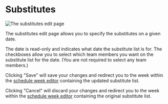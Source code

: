 # Substitutes

![The substitutes edit page](./images/substitutes.png)

The substitutes edit page allows you to specify the substitutes on a given date.

The date is read-only and indicates what date the substitute list is for. The
checkboxes allow you to select which team members you want on the substitute
list for the date. (You are not required to select any team members.)

Clicking "Save" will save your changes and redirect you to the week within the
[schedule week editor](6_schedule.md#schedule-week-editor) containing the
updated substitute list.

Clicking "Cancel" will discard your changes and redirect you to the week within
the [schedule week editor](6_schedule.md#schedule-week-editor) containing the
original substitute list.
